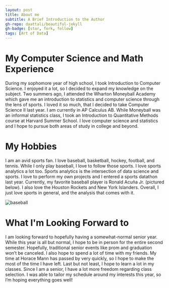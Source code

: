 ```yaml
---
layout: post
title: About me
subtitle: A Brief Introduction to the Author
gh-repo: daattali/beautiful-jekyll
gh-badge: [star, fork, follow]
tags: [Art of Data]
---
```


# My Computer Science and Math Experience

During my sophomore year of high school, I took Introduction to Computer Science. I enjoyed it a lot, so I decided to expand my knowledge on the subject. Two summers ago, I attended the Wharton Moneyball Academy which gave me an introduction to statistics and computer science through the lens of sports. I loved it so much, that I decided to take Computer Science II last year. I am currently in AP Calculus AB. While Moneyball was an informal statistics class, I took an Introduction to Quantitative Methods course at Harvard Summer School. I love computer science and statistics and I hope to pursue both areas of study in college and beyond.

# My Hobbies

I am an avid sports fan. I love baseball, basketball, hockey, football, and tennis. While I only play baseball, I love to follow those sports. I love sports analytics a lot too. Sports analytics is the intersection of data science and sports. I love to perform my own projects and I entered a sports datathon last year. Currently, my favorite baseball player is Ronald Acuña Jr. (pictured below). I also love the Houston Rockets and New York Islanders. Overall, I just love sports in general, and the analysis that comes with it.

![baseball](../ArtOfData/maxwellresnick.github.io/assets/img/acuna.png)

# What I'm Looking Forward to

I am looking forward to hopefully having a somewhat-normal senior year. While this year is all but normal, I hope to be in person for the entire second semester. Hopefully, traditional senior events like prom and graduation won’t be canceled. I also hope to spend a lot of time with my friends. My time at Horace Mann has passed by very quickly, so I hope to make the most of the time I have left. Last but not least, I hope to learn a lot in my classes. Since I am a senior, I have a lot more freedom regarding class selection. I was able to tailor my schedule around my interests this year, so I’m hoping everything goes well!

